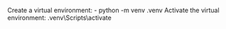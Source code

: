 Create a virtual environment:  - python -m venv .venv
Activate the virtual environment:  .venv\Scripts\activate
